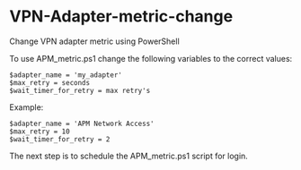 # VPN-Adapter-metric-change
Change VPN adapter metric using PowerShell

To use APM_metric.ps1 change the following variables to the correct values:

```
$adapter_name = 'my_adapter'
$max_retry = seconds
$wait_timer_for_retry = max retry's
```

Example:

```
$adapter_name = 'APM Network Access'
$max_retry = 10
$wait_timer_for_retry = 2
```

The next step is to schedule the APM_metric.ps1 script for login.
